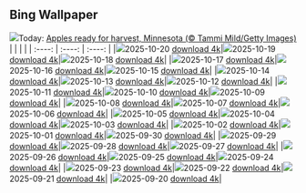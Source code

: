 ## Bing Wallpaper
![](./wallpaper/2025-10-20.jpg)Today: [Apples ready for harvest, Minnesota (© Tammi Mild/Getty Images)](./wallpaper/2025-10-20.jpg)
|      |      |      |
| :----: | :----: | :----: |
|![](./wallpaper/2025-10-20_sm.jpg)2025-10-20 [download 4k](./wallpaper/2025-10-20.jpg)|![](./wallpaper/2025-10-19_sm.jpg)2025-10-19 [download 4k](./wallpaper/2025-10-19.jpg)|![](./wallpaper/2025-10-18_sm.jpg)2025-10-18 [download 4k](./wallpaper/2025-10-18.jpg)|
|![](./wallpaper/2025-10-17_sm.jpg)2025-10-17 [download 4k](./wallpaper/2025-10-17.jpg)|![](./wallpaper/2025-10-16_sm.jpg)2025-10-16 [download 4k](./wallpaper/2025-10-16.jpg)|![](./wallpaper/2025-10-15_sm.jpg)2025-10-15 [download 4k](./wallpaper/2025-10-15.jpg)|
|![](./wallpaper/2025-10-14_sm.jpg)2025-10-14 [download 4k](./wallpaper/2025-10-14.jpg)|![](./wallpaper/2025-10-13_sm.jpg)2025-10-13 [download 4k](./wallpaper/2025-10-13.jpg)|![](./wallpaper/2025-10-12_sm.jpg)2025-10-12 [download 4k](./wallpaper/2025-10-12.jpg)|
|![](./wallpaper/2025-10-11_sm.jpg)2025-10-11 [download 4k](./wallpaper/2025-10-11.jpg)|![](./wallpaper/2025-10-10_sm.jpg)2025-10-10 [download 4k](./wallpaper/2025-10-10.jpg)|![](./wallpaper/2025-10-09_sm.jpg)2025-10-09 [download 4k](./wallpaper/2025-10-09.jpg)|
|![](./wallpaper/2025-10-08_sm.jpg)2025-10-08 [download 4k](./wallpaper/2025-10-08.jpg)|![](./wallpaper/2025-10-07_sm.jpg)2025-10-07 [download 4k](./wallpaper/2025-10-07.jpg)|![](./wallpaper/2025-10-06_sm.jpg)2025-10-06 [download 4k](./wallpaper/2025-10-06.jpg)|
|![](./wallpaper/2025-10-05_sm.jpg)2025-10-05 [download 4k](./wallpaper/2025-10-05.jpg)|![](./wallpaper/2025-10-04_sm.jpg)2025-10-04 [download 4k](./wallpaper/2025-10-04.jpg)|![](./wallpaper/2025-10-03_sm.jpg)2025-10-03 [download 4k](./wallpaper/2025-10-03.jpg)|
|![](./wallpaper/2025-10-02_sm.jpg)2025-10-02 [download 4k](./wallpaper/2025-10-02.jpg)|![](./wallpaper/2025-10-01_sm.jpg)2025-10-01 [download 4k](./wallpaper/2025-10-01.jpg)|![](./wallpaper/2025-09-30_sm.jpg)2025-09-30 [download 4k](./wallpaper/2025-09-30.jpg)|
|![](./wallpaper/2025-09-29_sm.jpg)2025-09-29 [download 4k](./wallpaper/2025-09-29.jpg)|![](./wallpaper/2025-09-28_sm.jpg)2025-09-28 [download 4k](./wallpaper/2025-09-28.jpg)|![](./wallpaper/2025-09-27_sm.jpg)2025-09-27 [download 4k](./wallpaper/2025-09-27.jpg)|
|![](./wallpaper/2025-09-26_sm.jpg)2025-09-26 [download 4k](./wallpaper/2025-09-26.jpg)|![](./wallpaper/2025-09-25_sm.jpg)2025-09-25 [download 4k](./wallpaper/2025-09-25.jpg)|![](./wallpaper/2025-09-24_sm.jpg)2025-09-24 [download 4k](./wallpaper/2025-09-24.jpg)|
|![](./wallpaper/2025-09-23_sm.jpg)2025-09-23 [download 4k](./wallpaper/2025-09-23.jpg)|![](./wallpaper/2025-09-22_sm.jpg)2025-09-22 [download 4k](./wallpaper/2025-09-22.jpg)|![](./wallpaper/2025-09-21_sm.jpg)2025-09-21 [download 4k](./wallpaper/2025-09-21.jpg)|
|![](./wallpaper/2025-09-20_sm.jpg)2025-09-20 [download 4k](./wallpaper/2025-09-20.jpg)|